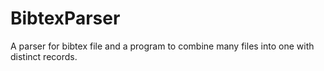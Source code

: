 # BibtexParser
A parser for bibtex file and a program to combine many files into one with distinct records.
